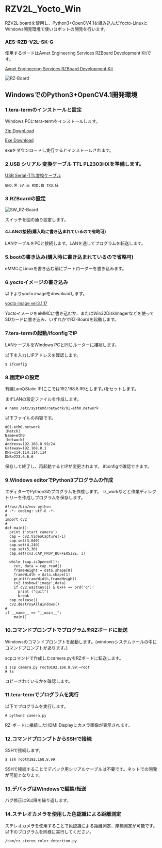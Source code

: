 # RZV2L_Yocto_Win

RZV2L boardを使用し、Python3+OpenCV4.1を組み込んだYocto-LinuxとWindows開発環境で使いロボットの開発を行います。


### AES-RZB-V2L-SK-G

使用するボードはAvnet Engineering Services RZBoard Development Kitです。

[Avnet Engineering Services RZBoard Development Kit](https://www.avnet.com/wps/portal/us/products/avnet-boards/avnet-board-families/rzboard-v2l/)


![RZ-Board](/pics/rzboard.jpg)


## WindowsでのPython3+OpenCV4.1開発環境
### 1.tera-termのインストールと設定

Windows PCにtera-termをインストールします。

[Zip DownLoad](https://osdn.net/projects/ttssh2/downloads/74780/teraterm-4.106.zip/)

[Exe Download](https://osdn.net/projects/ttssh2/downloads/74780/teraterm-4.106.exe/)

exeをダウンロードし実行するとインストールされます。

### 2.USB シリアル 変換ケーブル TTL PL2303HXを準備します。

[USB Serial-TTL変換ケーブル](https://www.amazon.co.jp/waves-USB-%E3%82%B7%E3%83%AA%E3%82%A2%E3%83%AB-%E5%A4%89%E6%8F%9B%E3%82%B1%E3%83%BC%E3%83%96%E3%83%AB-PL2303HX/dp/B0779LL5VB/ref=sr_1_17?crid=143FA8FSAD8GK&keywords=usb+serial+%E5%A4%89%E6%8F%9B&qid=1678927636&sprefix=usb+seria%2Caps%2C194&sr=8-17)
```
GND:黒 5V:赤 RXD:白 TXD:緑
```
### 3.RZBoardの設定

![SW_RZ-Board](/pics/sw_set.jpg)

スイッチを図の通り設定します。

#### 4.LANの接続(購入時に書き込まれているので省略可)

LANケーブルをPCと接続します。LANを通してプログラムを転送します。

### 5.bootの書き込み(購入時に書き込まれているので省略可)

eMMCにLinuxを書き込む前にブートローダーを書き込みます。

### 6.yoctoイメージの書き込み

以下よりyocto imageをdownloadします。

[yocto image ver3.1.17](http://www.arrc.jp/auto/avnet-core-image-rzboard-20230509230035.rootfs.wic)

YoctoイメージをeMMCに書き込むか、またはWin32DiskImagerなどを使ってSDカードに書き込み、いずれかでRZ-Boardを起動します。

### 7.tera-termの起動/ifconfigでIP

LANケーブルをWindows PCと同じルーターに接続します。

以下を入力しIPアドレスを確認します。
```
$ ifconfig
```

### 8.固定IPの設定

有線LanのStatic IP(ここでは192.168.8.99とします。)をセットします。

まずLANの設定ファイルを作成します。
```
# nano /etc/systemd/network/01-eth0.network
```
以下ファイルの内容です。
```
#01-eth0.network
[Match]
Name=eth0
[Network]
Address=192.168.8.99/24
Gateway=192.168.8.1
DNS=114.114.114.114
DNS=223.6.6.6
```
保存して終了し、再起動するとIPが変更されます。
ifconfigで確認できます。


### 9.Windows editorでPython3プログラムの作成

エディターでPython3のプログラムを作成します。
rz_workなどと作業ディレクトリーを作成しプログラムを保存します。

```
#!/usr/bin/env python
# -*- coding: utf-8 -*-
#
import cv2
#
def main():
  print ('start camera')
  cap = cv2.VideoCapture(-1)
  cap.set(3,640)
  cap.set(4,240)
  cap.set(5,30)
  cap.set(cv2.CAP_PROP_BUFFERSIZE, 1)
  
  while (cap.isOpened()):
    ret, data = cap.read()
    frameHeight = data.shape[0]
    frameWidth = data.shape[1]
    print(frameWidth,frameHeight)
    cv2.imshow('image',data)
    if cv2.waitKey(1) & 0xFF == ord('q'):
      print ("quit")
      break
  cap.release()
  cv2.destroyAllWindows()
#
if __name__ == "__main__":
    main()
```

### 10.コマンドプロンプトでプログラムをRZボードに転送

Windowsのコマンドプロンプトを起動します。(windowsシステムツールの中にコマンドプロンプトがあります。)

scpコマンドで作成したcamera.pyをRZボードに転送します。

```
$ scp camera.py root@192.168.8.99:~root
# ls
```
コピーされているかを確認します。

### 11.tera-termでプログラムを実行

以下でプログラムを実行します。
```
# python3 camera.py
```
RZ-ボードに接続したHDMI Displayにカメラ画像が表示されます。

### 12.コマンドプロンプトからSSHで接続

SSHで接続します。
```
$ ssh root@192.168.8.99
```
SSHで接続することでデバック用シリアルケーブルは不要です。ネットでの開発が可能となります。

### 13.デバッグはWindowsで編集/転送

バグ修正は9以降を繰り返します。

### 14.ステレオカメラを使用した色認識による距離測定

ステレオカメラを使用することで色認識による距離測定、座標測定が可能です。以下のプログラムを同様に実行してください。

```
/cam/rz_stereo_color_detection.py
```
